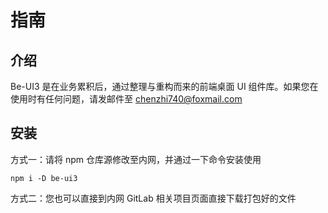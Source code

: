 # 指南

## 介绍

Be-UI3 是在业务累积后，通过整理与重构而来的前端桌面 UI 组件库。如果您在使用时有任何问题，请发邮件至 chenzhi740@foxmail.com

## 安装

方式一：请将 npm 仓库源修改至内网，并通过一下命令安装使用

```shell
npm i -D be-ui3
```

方式二：您也可以直接到内网 GitLab 相关项目页面直接下载打包好的文件
